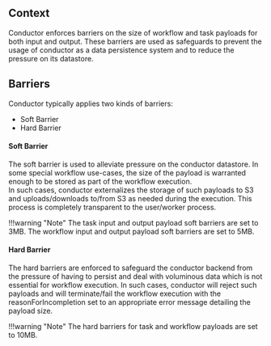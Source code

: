 ## Context
Conductor enforces barriers on the size of workflow and task payloads for both input and output. These barriers are used as safeguards to prevent the usage of conductor as a data persistence system and to reduce the pressure on its datastore.


## Barriers
Conductor typically applies two kinds of barriers:
* Soft Barrier
* Hard Barrier


#### Soft Barrier
The soft barrier is used to alleviate pressure on the conductor datastore. In some special workflow use-cases, the size of the payload is warranted enough to be stored as part of the workflow execution.  
In such cases, conductor externalizes the storage of such payloads to S3 and uploads/downloads to/from S3 as needed during the execution. This process is completely transparent to the user/worker process.  

!!!warning "Note"
    The task input and output payload soft barriers are set to 3MB.
    The workflow input and output payload soft barriers are set to 5MB.


#### Hard Barrier
The hard barriers are enforced to safeguard the conductor backend from the pressure of having to persist and deal with voluminous data which is not essential for workflow execution.
In such cases, conductor will reject such payloads and will terminate/fail the workflow execution with the reasonForIncompletion set to an appropriate error message detailing the payload size.

!!!warning "Note"
    The hard barriers for task and workflow payloads are set to 10MB.
